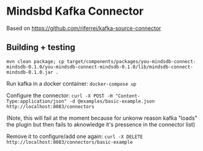 # Mindsbd Kafka Connector

Based on https://github.com/riferrei/kafka-source-connector

## Building + testing

`mvn clean package; cp target/components/packages/you-mindsdb-connect-mindsdb-0.1.0/you-mindsdb-connect-mindsdb-0.1.0/lib/mindsdb-connect-mindsdb-0.1.0.jar .`

Run kafka in a docker container:
`docker-compose up`

Configure the connector:
`curl -X POST -H "Content-Type:application/json" -d @examples/basic-example.json http://localhost:8083/connectors`

(Note, this will fail at the moment because for unkonw reason kafka "loads" the plugin but then fails to aknowledge it's pressence in the connector list)

Remove it to configure/add one again:
`curl -X DELETE  http://localhost:8083/connectors/basic-example`
